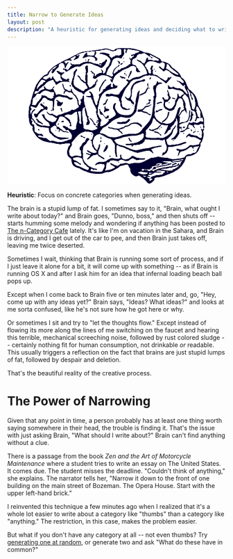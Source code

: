 ```yaml
---
title: Narrow to Generate Ideas
layout: post
description: "A heuristic for generating ideas and deciding what to write about."
---
```


!["Picture of a brain."](/img/brain.png)

**Heuristic**: Focus on concrete categories when generating ideas.

The brain is a stupid lump of fat. I sometimes say to it, "Brain, what ought I
write about today?" and Brain goes, "Dunno, boss," and then shuts off -- starts
humming some melody and wondering if anything has been posted to [The n-Category
Cafe](http://golem.ph.utexas.edu/category/) lately. It's
like I'm on vacation in the Sahara, and Brain is driving, and I get out of the
car to pee, and then Brain just takes off, leaving me twice deserted.

Sometimes I wait, thinking that Brain is running some sort of process, and if I
just leave it alone for a bit, it will come up with something -- as if Brain is
running OS X and after I ask him for an idea that infernal loading beach ball
pops up. 

Except when I come back to Brain five or ten minutes later and, go, "Hey, come
up with any ideas yet?" Brain says, "Ideas? What ideas?" and looks at me sorta
confused, like he's not sure how he got here or why. 

Or sometimes I sit and try to "let the thoughts flow." Except instead of flowing
its more along the lines of me switching on the faucet and hearing this
terrible, mechanical screeching noise, followed by rust colored sludge --
certainly nothing fit for human consumption, not drinkable *or* readable. This usually triggers a reflection
on the fact that brains are just stupid lumps of fat, followed by despair and
deletion.

That's the beautiful reality of the creative process.

# The Power of Narrowing

Given that any point in time, a person probably has at least one thing worth
saying somewhere in their head, the trouble is finding it. That's the issue with just asking Brain, "What should I write about?" Brain can't find anything
without a clue.

There is a passage from the book *Zen and the Art of Motorcycle Maintenance*
where a student tries to write an essay on The United States. It comes due. The
student misses the deadline. "Couldn't think of anything," she explains. The
narrator tells her, "Narrow it down to the front of one building on the main street of Bozeman. The
Opera House. Start with the upper left-hand brick."

I reinvented this technique a few minutes ago when I realized that it's a whole
lot easier to write about a category like "thumbs" than a category like
"anything." The restriction, in this case, makes the problem easier. 

But what if you don't have any category at all -- not even thumbs? Try
[generating one at random](http://watchout4snakes.com/wo4snakes/Random/RandomWordPlus),
or generate two and ask "What do these have in common?"
